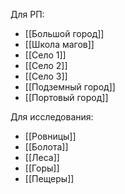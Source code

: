 Для РП:
- [[Большой город]]
- [[Школа магов]]
- [[Село 1]]
- [[Село 2]]
- [[Село 3]]
- [[Подземный город]]
- [[Портовый город]]

Для исследования:
- [[Ровницы]]
- [[Болота]]
- [[Леса]]
- [[Горы]]
- [[Пещеры]]